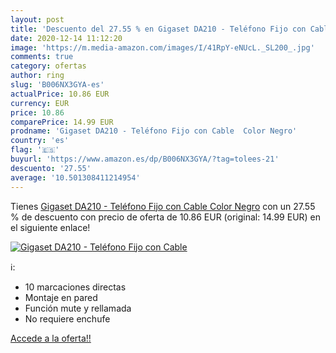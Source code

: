 ```yaml
---
layout: post
title: 'Descuento del 27.55 % en Gigaset DA210 - Teléfono Fijo con Cable '
date: 2020-12-14 11:12:20
image: 'https://m.media-amazon.com/images/I/41RpY-eNUcL._SL200_.jpg'
comments: true
category: ofertas
author: ring
slug: 'B006NX3GYA-es'
actualPrice: 10.86 EUR
currency: EUR
price: 10.86
comparePrice: 14.99 EUR
prodname: 'Gigaset DA210 - Teléfono Fijo con Cable  Color Negro'
country: 'es'
flag: '🇪🇸'
buyurl: 'https://www.amazon.es/dp/B006NX3GYA/?tag=tolees-21'
descuento: '27.55'
average: '10.501308411214954'
---
```


Tienes [Gigaset DA210 - Teléfono Fijo con Cable  Color Negro](https://www.amazon.es/dp/B006NX3GYA/?tag=tolees-21) con un 27.55 % de descuento con precio de oferta de 10.86 EUR (original: 14.99 EUR) en el siguiente enlace!

[![Gigaset DA210 - Teléfono Fijo con Cable ](https://m.media-amazon.com/images/I/41RpY-eNUcL._SL200_.jpg)](https://www.amazon.es/dp/B006NX3GYA/?tag=tolees-21)

ℹ️:

- 10 marcaciones directas
- Montaje en pared
- Función mute y rellamada
- No requiere enchufe

[Accede a la oferta!!](https://www.amazon.es/dp/B006NX3GYA/?tag=tolees-21)
